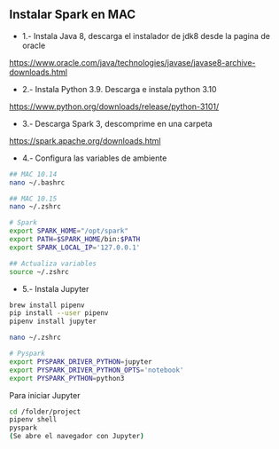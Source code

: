 ## Instalar Spark en MAC

- 1.- Instala Java 8, descarga el instalador de jdk8 desde la pagina de oracle

https://www.oracle.com/java/technologies/javase/javase8-archive-downloads.html

- 2.- Instala Python 3.9. Descarga e instala python 3.10

https://www.python.org/downloads/release/python-3101/

- 3.- Descarga Spark 3, descomprime en una carpeta

https://spark.apache.org/downloads.html

- 4.- Configura las variables de ambiente

```sh
## MAC 10.14
nano ~/.bashrc

## MAC 10.15
nano ~/.zshrc

# Spark
export SPARK_HOME="/opt/spark"
export PATH=$SPARK_HOME/bin:$PATH
export SPARK_LOCAL_IP='127.0.0.1'

## Actualiza variables
source ~/.zshrc

``` 

- 5.- Instala Jupyter

```sh
brew install pipenv
pip install --user pipenv
pipenv install jupyter

nano ~/.zshrc

# Pyspark 
export PYSPARK_DRIVER_PYTHON=jupyter
export PYSPARK_DRIVER_PYTHON_OPTS='notebook'
export PYSPARK_PYTHON=python3


```

Para iniciar Jupyter

```sh
cd /folder/project
pipenv shell
pyspark
(Se abre el navegador con Jupyter)

``` 

